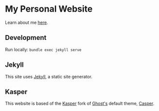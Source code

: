 # My Personal Website 

Learn about me [here](http://patrickxu.com).

## Development

Run locally: `bundle exec jekyll serve`

## Jekyll

This site uses [Jekyll](https://jekyllrb.com/), a static site generator.

## Kasper

This website is based of the [Kasper](https://github.com/rosario/kasper) fork of [Ghost's](https://github.com/tryghost/ghost/) default theme, [Casper](https://github.com/tryghost/casper).
